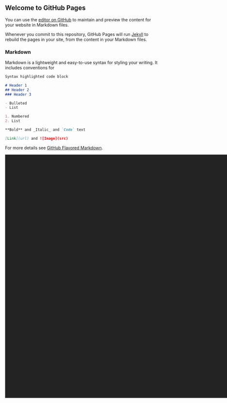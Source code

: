 ## Welcome to GitHub Pages

You can use the [editor on GitHub](https://github.com/michael99man/social-login-visualizer/edit/master/README.md) to maintain and preview the content for your website in Markdown files.

Whenever you commit to this repository, GitHub Pages will run [Jekyll](https://jekyllrb.com/) to rebuild the pages in your site, from the content in your Markdown files.

### Markdown

Markdown is a lightweight and easy-to-use syntax for styling your writing. It includes conventions for

```markdown
Syntax highlighted code block

# Header 1
## Header 2
### Header 3

- Bulleted
- List

1. Numbered
2. List

**Bold** and _Italic_ and `Code` text

[Link](url) and ![Image](src)
```

For more details see [GitHub Flavored Markdown](https://guides.github.com/features/mastering-markdown/).



<style>
	#mynetwork {
		width: 800px;
		height: 800px;
		border: 1px solid #444444;
		background-color: #222222;
	}
</style>

<script type="text/javascript" src="resources/vis.js"></script>
<script type="text/javascript" src="resources/data.js"></script>
<script type="text/javascript" src="resources/main.js"></script>
<link href="resources/vis-network.min.css" rel="stylesheet" type="text/css"/>

<body onload="drawNetwork()">
	<div id="mynetwork"></div>
</body>